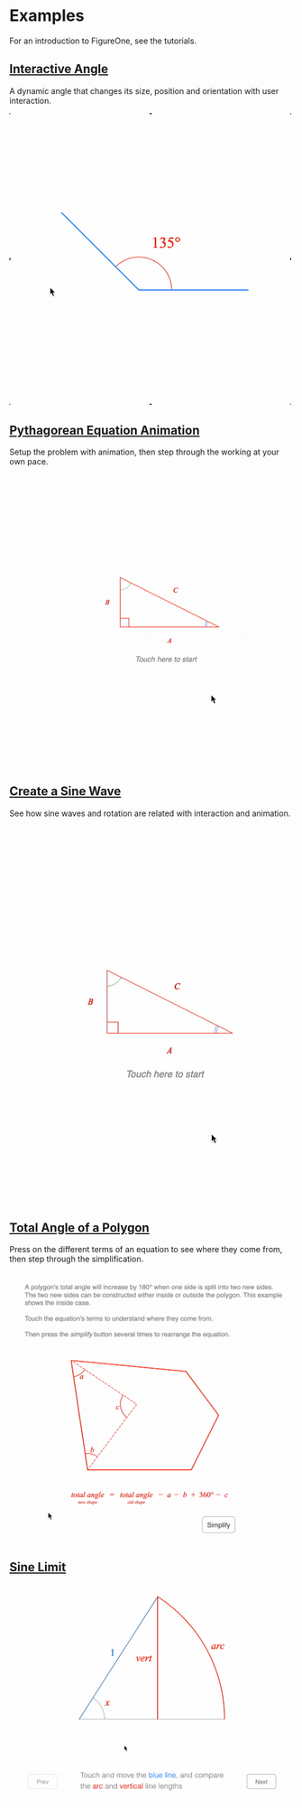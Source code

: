 # Examples

For an introduction to FigureOne, see the tutorials.

## **[Interactive Angle](https://github.com/airladon/FigureOne/tree/master/examples/Interactive%20Angle)**

A dynamic angle that changes its size, position and orientation with user interaction.

<img src="Interactive%20Angle/example.gif" alt="" style="max-width:500px;">
<!-- ![](Interactive%20Angle/example.gif) -->

## **[Pythagorean Equation Animation](https://github.com/airladon/FigureOne/tree/master/examples/Pythagorean%20Theorem)**

Setup the problem with animation, then step through the working at your own pace.

<img src="Pythagorean%20Theorem/example.gif" alt="" style="max-width:500px;">
<!-- ![](Pythagorean%20Theorem/example.gif) -->

## **[Create a Sine Wave](https://github.com/airladon/FigureOne/tree/master/examples/Sine%20Wave)**

See how sine waves and rotation are related with interaction and animation.


![](Sine%20Wave/example.gif)

## **[Total Angle of a Polygon](https://github.com/airladon/FigureOne/tree/master/examples/Total%20Angle%20of%20a%20Polygon)**

Press on the different terms of an equation to see where they come from, then step through the simplification.

![](Total%20Angle%20of%20a%20Polygon/example.gif)

## **[Sine Limit](https://github.com/airladon/FigureOne/tree/master/examples/Sine%20Limit%20)**

![](Sine%20Limit/example.gif)


